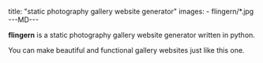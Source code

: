 title: "static photography gallery website generator"
images: 
      - flingern/*.jpg
---MD---

**flingern** is a static photography gallery website generator written in python.

You can make beautiful and functional gallery websites just like this one.

